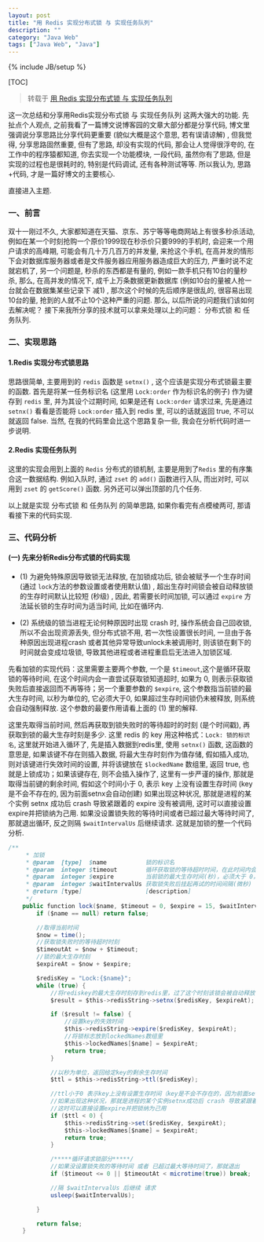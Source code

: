 ```yaml
---
layout: post
title: "用 Redis 实现分布式锁 与 实现任务队列"
description: ""
category: "Java Web"
tags: ["Java Web", "Java"]
---
```

{% include JB/setup %}

[TOC]

> 转载于 [用 Redis 实现分布式锁 与 实现任务队列](http://www.cnblogs.com/it-cen/p/4984272.html)

这一次总结和分享用Redis实现分布式锁 与 实现任务队列 这两大强大的功能. 先扯点个人观点, 之前我看了一篇博文说博客园的文章大部分都是分享代码, 博文里强调说分享思路比分享代码更重要 (貌似大概是这个意思, 若有误请谅解) , 但我觉得, 分享思路固然重要, 但有了思路, 却没有实现的代码, 那会让人觉得很浮夸的, 在工作中的程序猿都知道, 你去实现一个功能模块, 一段代码, 虽然你有了思路, 但是实现的过程也是很耗时的, 特别是代码调试, 还有各种测试等等. 所以我认为, 思路+代码, 才是一篇好博文的主要核心.

直接进入主题.

### 一、前言

双十一刚过不久, 大家都知道在天猫、京东、苏宁等等电商网站上有很多秒杀活动, 例如在某一个时刻抢购一个原价1999现在秒杀价只要999的手机时, 会迎来一个用户请求的高峰期, 可能会有几十万几百万的并发量, 来抢这个手机, 在高并发的情形下会对数据库服务器或者是文件服务器应用服务器造成巨大的压力, 严重时说不定就宕机了, 另一个问题是, 秒杀的东西都是有量的, 例如一款手机只有10台的量秒杀, 那么, 在高并发的情况下, 成千上万条数据更新数据库 (例如10台的量被人抢一台就会在数据集某些记录下 减1) , 那次这个时候的先后顺序是很乱的, 很容易出现10台的量, 抢到的人就不止10个这种严重的问题. 那么, 以后所说的问题我们该如何去解决呢？ 接下来我所分享的技术就可以拿来处理以上的问题： 分布式锁 和 任务队列.

### 二、实现思路

#### 1.Redis 实现分布式锁思路

思路很简单, 主要用到的 `redis` 函数是 `setnx()` , 这个应该是实现分布式锁最主要的函数. 首先是将某一任务标识名 (这里用 `Lock:order` 作为标识名的例子) 作为键存到 `redis` 里, 并为其设个过期时间, 如果是还有 `Lock:order` 请求过来, 先是通过 `setnx()` 看看是否能将 `Lock:order` 插入到 redis 里, 可以的话就返回 true, 不可以就返回 false. 当然, 在我的代码里会比这个思路复杂一些, 我会在分析代码时进一步说明.

#### 2.Redis 实现任务队列

这里的实现会用到上面的 `Redis` 分布式的锁机制, 主要是用到了`Redis` 里的有序集合这一数据结构. 例如入队时, 通过 `zset` 的 `add()` 函数进行入队, 而出对时, 可以用到 `zset` 的 `getScore()` 函数. 另外还可以弹出顶部的几个任务.

以上就是实现 分布式锁 和 任务队列 的简单思路, 如果你看完有点模棱两可, 那请看接下来的代码实现.

### 三、代码分析

#### (一) 先来分析Redis分布式锁的代码实现　　

 - (1) 为避免特殊原因导致锁无法释放, 在加锁成功后, 锁会被赋予一个生存时间 (通过 `lock`方法的参数设置或者使用默认值) , 超出生存时间锁会被自动释放锁的生存时间默认比较短 (秒级) , 因此, 若需要长时间加锁, 可以通过 `expire` 方法延长锁的生存时间为适当时间, 比如在循环内.

 - (2) 系统级的锁当进程无论何种原因时出现 crash 时, 操作系统会自己回收锁, 所以不会出现资源丢失, 但分布式锁不用, 若一次性设置很长时间, 一旦由于各种原因出现进程crash 或者其他异常导致unlock未被调用时, 则该锁在剩下的时间就会变成垃圾锁, 导致其他进程或者进程重启后无法进入加锁区域.

先看加锁的实现代码：这里需要主要两个参数, 一个是 `$timeout`,这个是循环获取锁的等待时间, 在这个时间内会一直尝试获取锁知道超时, 如果为 0, 则表示获取锁失败后直接返回而不再等待；另一个重要参数的 `$expire`, 这个参数指当前锁的最大生存时间, 以秒为单位的, 它必须大于0, 如果超过生存时间锁仍未被释放, 则系统会自动强制释放. 这个参数的最要作用请看上面的 (1) 里的解释.

这里先取得当前时间, 然后再获取到锁失败时的等待超时的时刻 (是个时间戳), 再获取到锁的最大生存时刻是多少. 这里 redis 的 key 用这种格式：`Lock: 锁的标识名`, 这里就开始进入循环了, 先是插入数据到redis里, 使用 `setnx()` 函数, 这函数的意思是, 如果该键不存在则插入数据, 将最大生存时刻作为值存储, 假如插入成功, 则对该键进行失效时间的设置, 并将该键放在 `$lockedName` 数组里, 返回 true, 也就是上锁成功；如果该键存在, 则不会插入操作了, 这里有一步严谨的操作, 那就是取得当前键的剩余时间, 假如这个时间小于 0, 表示 key 上没有设置生存时间 (key是不会不存在的, 因为前面setnx会自动创建) 如果出现这种状况, 那就是进程的某个实例 setnx 成功后 crash 导致紧跟着的 expire 没有被调用, 这时可以直接设置expire并把锁纳为己用. 如果没设置锁失败的等待时间或者已超过最大等待时间了, 那就退出循环, 反之则隔 `$waitIntervalUs` 后继续请求. 这就是加锁的整一个代码分析.

```java
/**
     * 加锁
     * @param  [type]  $name           锁的标识名
     * @param  integer $timeout        循环获取锁的等待超时时间，在此时间内会一直尝试获取锁直到超时，为 0表示失败后直接返回不等待
     * @param  integer $expire         当前锁的最大生存时间(秒)，必须大于 0，如果超过生存时间锁仍未被释放，则系统会自动强制释放
     * @param  integer $waitIntervalUs 获取锁失败后挂起再试的时间间隔(微秒)
     * @return [type]                  [description]
     */
    public function lock($name, $timeout = 0, $expire = 15, $waitIntervalUs = 100000) {
        if ($name == null) return false;

        //取得当前时间
        $now = time();
        //获取锁失败时的等待超时时刻
        $timeoutAt = $now + $timeout;
        //锁的最大生存时刻
        $expireAt = $now + $expire;

        $redisKey = "Lock:{$name}";
        while (true) {
            //将rediskey的最大生存时刻存到redis里，过了这个时刻该锁会被自动释放
            $result = $this->redisString->setnx($redisKey, $expireAt);

            if ($result != false) {
                //设置key的失效时间
                $this->redisString->expire($redisKey, $expireAt);
                //将锁标志放到lockedNames数组里
                $this->lockedNames[$name] = $expireAt;
                return true;
            }

            //以秒为单位，返回给定key的剩余生存时间
            $ttl = $this->redisString->ttl($redisKey);

            //ttl小于0 表示key上没有设置生存时间（key是不会不存在的，因为前面setnx会自动创建）
            //如果出现这种状况，那就是进程的某个实例setnx成功后 crash 导致紧跟着的expire没有被调用
            //这时可以直接设置expire并把锁纳为己用
            if ($ttl < 0) {
                $this->redisString->set($redisKey, $expireAt);
                $this->lockedNames[$name] = $expireAt;
                return true;
            }

            /*****循环请求锁部分*****/
            //如果没设置锁失败的等待时间 或者 已超过最大等待时间了，那就退出
            if ($timeout <= 0 || $timeoutAt < microtime(true)) break;

            //隔 $waitIntervalUs 后继续 请求
            usleep($waitIntervalUs);

        }

        return false;
    }
```
